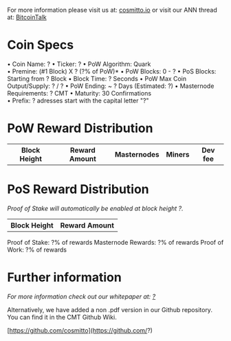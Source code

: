 For more information please visit us at: [cosmitto.io](https://cosmitto.io/) or visit our ANN thread at: [BitcoinTalk](https://bitcointalk.org/)

# Coin Specs

• Coin Name: ?
• Ticker: ?
• PoW Algorithm: Quark  
• Premine: (#1 Block) X ? (?% of PoW)*
• PoW Blocks: 0 - ?
• PoS Blocks: Starting from ? Block
• Block Time: ? Seconds
• PoW Max Coin Output/Supply: ? / ?
• PoW Ending: ~ ? Days (Estimated: ?)
• Masternode Requirements: ? CMT
• Maturity: 30 Confirmations  
• Prefix: ? adresses start with the capital letter "?"



# PoW Reward Distribution

<table>
  <tr><th>Block Height</th><th>Reward Amount</th><th>Masternodes</th><th>Miners</th><th>Dev fee</th></tr>
</table>


# PoS Reward Distribution

_Proof of Stake will automatically be enabled at block height ?._
<table>
<tr><th>Block Height</th><th>Reward Amount</th>
</table>
Proof of Stake: ?% of rewards
Masternode Rewards: ?% of rewards
Proof of Work: ?% of rewards


# Further information

_For more information check out our whitepaper at: [?](?)_


Alternatively, we have added a non .pdf version in our Github repository. You can find it in the CMT Github Wiki.

[https://github.com/cosmitto](https://github.com/?)
